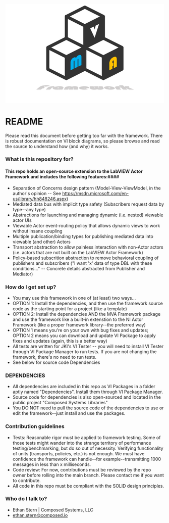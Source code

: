 ![MVAFramework](MVAFramework.png)

# README #

Please read this document before getting too far with the framework. There is robust documentation on VI block diagrams, so please browse and read the source to understand how (and why) it works.

### What is this repository for? ###

#### This repo holds an open-source extension to the LabVIEW Actor Framework and includes the following features:####

* Separation of Concerns design pattern (Model-View-ViewModel, in the author's opinion --  See https://msdn.microsoft.com/en-us/library/hh848246.aspx)
* Mediated data bus with implicit type safety (Subscribers request data by type--any type)
* Abstractions for launching and managing dynamic (i.e. nested) viewable actor UIs
* Viewable Actor event-routing policy that allows dynamic views to work without insane coupling
* Multiple publication/binding types for publishing mediated data into viewable (and other) Actors
* Transport abstraction to allow painless interaction with non-Actor actors (i.e. actors that are not built on the LabVIEW Actor Framework)
* Policy-based subscrition abstraction to remove behavioral coupling of publishers and subscribers ("I want 'x' data of type DBL with these conditions..." -- Concrete details abstracted from Publisher and Mediator)

### How do I get set up? ###

* You may use this framework in one of (at least) two ways...
* OPTION 1: Install the dependencies, and then use the framework source code as the starting point for a project (like a template)
* OPTION 2: Install the dependencies AND the MVA Framework package and use the framework like a built-in extenstion to the NI Actor Framework (like a proper framework library--the preferred way)
* OPTION 1 means you're on your own with bug fixes and updates; OPTION 2 means you can download and update VI Package to apply fixes and updates (again, this is a better way) 
* All tests are written for JKI's VI Tester -- you will need to install VI Tester through VI Package Manager to run tests. If you are not changing the framework, there's no need to run tests.
* See below for source code Dependencies

### DEPENDENCIES ###

* All dependencies are included in this repo as VI Packages in a folder aptly named "Dependencies". Install them through VI Package Manager.
* Source code for dependencies is also open-sourced and located in the public project "Composed Systems Libraries"
* You DO NOT need to pull the source code of the dependencies to use or edit the framework--just install and use the packages.

### Contribution guidelines ###

* Tests: Reasonable rigor must be applied to framework testing. Some of those tests might wander into the strange territory of performance testing/benchmarking, but do so out of necessity. Verifying functionality of units (transports, policies, etc.) is not enough. We must have confidence the framework can handle--for example--transmitting 1000 messages in less than x milliseconds.
* Code review: For now, contributions must be reviewed by the repo owner before rolling into the main branch. Please contact me if you want to contribute.
* All code in this repo must be compliant with the SOLID design principles.

### Who do I talk to? ###

* Ethan Stern | Composed Systems, LLC
* ethan.stern@composed.io